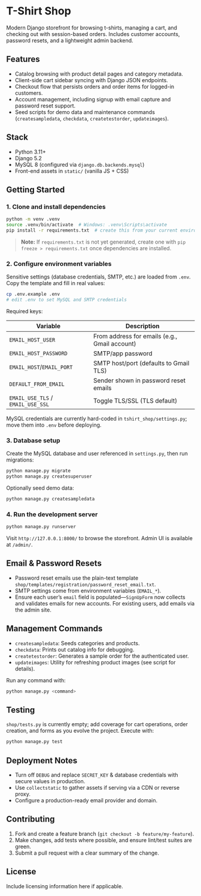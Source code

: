 # T-Shirt Shop

Modern Django storefront for browsing t-shirts, managing a cart, and checking out with session-based orders. Includes customer accounts, password resets, and a lightweight admin backend.

## Features
- Catalog browsing with product detail pages and category metadata.
- Client-side cart sidebar syncing with Django JSON endpoints.
- Checkout flow that persists orders and order items for logged-in customers.
- Account management, including signup with email capture and password reset support.
- Seed scripts for demo data and maintenance commands (`createsampledata`, `checkdata`, `createtestorder`, `updateimages`).

## Stack
- Python 3.11+
- Django 5.2
- MySQL 8 (configured via `django.db.backends.mysql`)
- Front-end assets in `static/` (vanilla JS + CSS)

## Getting Started

### 1. Clone and install dependencies
```bash
python -m venv .venv
source .venv/bin/activate  # Windows: .venv\Scripts\activate
pip install -r requirements.txt  # create this from your current environment if missing
```

> **Note:** If `requirements.txt` is not yet generated, create one with `pip freeze > requirements.txt` once dependencies are installed.

### 2. Configure environment variables

Sensitive settings (database credentials, SMTP, etc.) are loaded from `.env`. Copy the template and fill in real values:

```bash
cp .env.example .env
# edit .env to set MySQL and SMTP credentials
```

Required keys:

| Variable | Description |
| --- | --- |
| `EMAIL_HOST_USER` | From address for emails (e.g., Gmail account) |
| `EMAIL_HOST_PASSWORD` | SMTP/app password |
| `EMAIL_HOST`/`EMAIL_PORT` | SMTP host/port (defaults to Gmail TLS) |
| `DEFAULT_FROM_EMAIL` | Sender shown in password reset emails |
| `EMAIL_USE_TLS` / `EMAIL_USE_SSL` | Toggle TLS/SSL (TLS default) |

MySQL credentials are currently hard-coded in `tshirt_shop/settings.py`; move them into `.env` before deploying.

### 3. Database setup

Create the MySQL database and user referenced in `settings.py`, then run migrations:

```bash
python manage.py migrate
python manage.py createsuperuser
```

Optionally seed demo data:

```bash
python manage.py createsampledata
```

### 4. Run the development server

```bash
python manage.py runserver
```

Visit `http://127.0.0.1:8000/` to browse the storefront. Admin UI is available at `/admin/`.

## Email & Password Resets
- Password reset emails use the plain-text template `shop/templates/registration/password_reset_email.txt`.
- SMTP settings come from environment variables (`EMAIL_*`).
- Ensure each user’s `email` field is populated—`SignUpForm` now collects and validates emails for new accounts. For existing users, add emails via the admin site.

## Management Commands
- `createsampledata`: Seeds categories and products.
- `checkdata`: Prints out catalog info for debugging.
- `createtestorder`: Generates a sample order for the authenticated user.
- `updateimages`: Utility for refreshing product images (see script for details).

Run any command with:

```bash
python manage.py <command>
```

## Testing

`shop/tests.py` is currently empty; add coverage for cart operations, order creation, and forms as you evolve the project. Execute with:

```bash
python manage.py test
```

## Deployment Notes
- Turn off `DEBUG` and replace `SECRET_KEY` & database credentials with secure values in production.
- Use `collectstatic` to gather assets if serving via a CDN or reverse proxy.
- Configure a production-ready email provider and domain.

## Contributing
1. Fork and create a feature branch (`git checkout -b feature/my-feature`).
2. Make changes, add tests where possible, and ensure lint/test suites are green.
3. Submit a pull request with a clear summary of the change.

## License

Include licensing information here if applicable.
